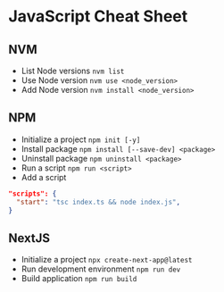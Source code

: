 # JavaScript Cheat Sheet

## NVM

- List Node versions `nvm list`
- Use Node version `nvm use <node_version>`
- Add Node version `nvm install <node_version>`

## NPM

- Initialize a project `npm init [-y]`
- Install package `npm install [--save-dev] <package>`
- Uninstall package `npm uninstall <package>`
- Run a script `npm run <script>`
- Add a script

```json
"scripts": {
  "start": "tsc index.ts && node index.js",
}
```

## NextJS

- Initialize a project `npx create-next-app@latest`
- Run development environment `npm run dev`
- Build application `npm run build`
